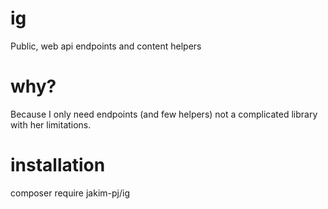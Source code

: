 # ig
Public, web api endpoints and content helpers
# why?
Because I only need endpoints (and few helpers) not a complicated library with her limitations.
# installation
composer require jakim-pj/ig
